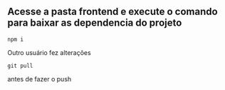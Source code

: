 ## Acesse a pasta frontend e execute o comando para baixar as dependencia do projeto
```npm i ```

Outro usuário fez alterações

```git pull```

antes de fazer o push